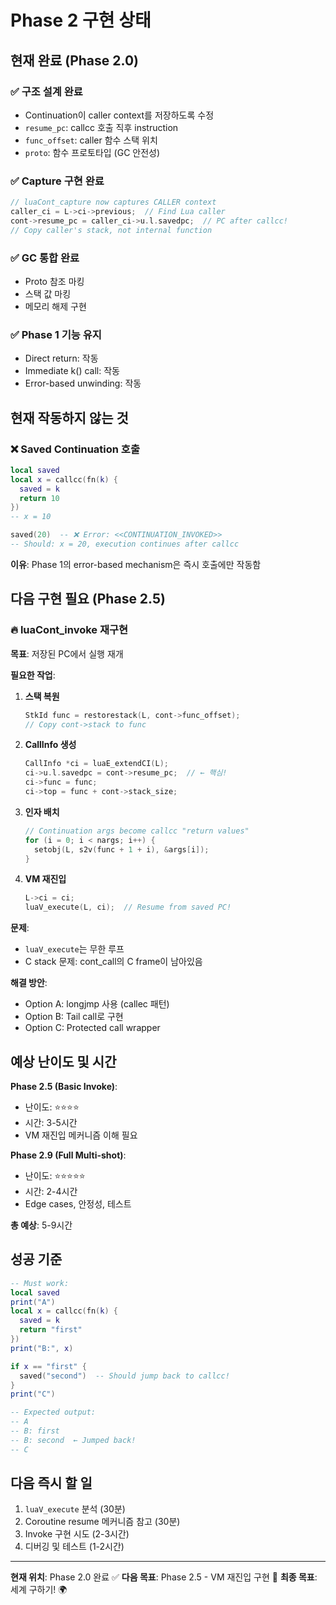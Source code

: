 # Phase 2 구현 상태

## 현재 완료 (Phase 2.0)

### ✅ 구조 설계 완료
- Continuation이 caller context를 저장하도록 수정
- `resume_pc`: callcc 호출 직후 instruction
- `func_offset`: caller 함수 스택 위치
- `proto`: 함수 프로토타입 (GC 안전성)

### ✅ Capture 구현 완료
```c
// luaCont_capture now captures CALLER context
caller_ci = L->ci->previous;  // Find Lua caller
cont->resume_pc = caller_ci->u.l.savedpc;  // PC after callcc!
// Copy caller's stack, not internal function
```

### ✅ GC 통합 완료
- Proto 참조 마킹
- 스택 값 마킹
- 메모리 해제 구현

### ✅ Phase 1 기능 유지
- Direct return: 작동
- Immediate k() call: 작동
- Error-based unwinding: 작동

## 현재 작동하지 않는 것

### ❌ Saved Continuation 호출
```lua
local saved
local x = callcc(fn(k) {
  saved = k
  return 10
})
-- x = 10

saved(20)  -- ❌ Error: <<CONTINUATION_INVOKED>>
-- Should: x = 20, execution continues after callcc
```

**이유**: Phase 1의 error-based mechanism은 즉시 호출에만 작동함

## 다음 구현 필요 (Phase 2.5)

### 🔥 luaCont_invoke 재구현

**목표**: 저장된 PC에서 실행 재개

**필요한 작업**:

1. **스택 복원**
   ```c
   StkId func = restorestack(L, cont->func_offset);
   // Copy cont->stack to func
   ```

2. **CallInfo 생성**
   ```c
   CallInfo *ci = luaE_extendCI(L);
   ci->u.l.savedpc = cont->resume_pc;  // ← 핵심!
   ci->func = func;
   ci->top = func + cont->stack_size;
   ```

3. **인자 배치**
   ```c
   // Continuation args become callcc "return values"
   for (i = 0; i < nargs; i++) {
     setobj(L, s2v(func + 1 + i), &args[i]);
   }
   ```

4. **VM 재진입**
   ```c
   L->ci = ci;
   luaV_execute(L, ci);  // Resume from saved PC!
   ```

**문제**: 
- `luaV_execute`는 무한 루프
- C stack 문제: cont_call의 C frame이 남아있음

**해결 방안**:
- Option A: longjmp 사용 (callec 패턴)
- Option B: Tail call로 구현
- Option C: Protected call wrapper

## 예상 난이도 및 시간

**Phase 2.5 (Basic Invoke)**:
- 난이도: ⭐⭐⭐⭐
- 시간: 3-5시간
- VM 재진입 메커니즘 이해 필요

**Phase 2.9 (Full Multi-shot)**:
- 난이도: ⭐⭐⭐⭐⭐
- 시간: 2-4시간
- Edge cases, 안정성, 테스트

**총 예상**: 5-9시간

## 성공 기준

```lua
-- Must work:
local saved
print("A")
local x = callcc(fn(k) {
  saved = k
  return "first"
})
print("B:", x)

if x == "first" {
  saved("second")  -- Should jump back to callcc!
}
print("C")

-- Expected output:
-- A
-- B: first
-- B: second  ← Jumped back!
-- C
```

## 다음 즉시 할 일

1. `luaV_execute` 분석 (30분)
2. Coroutine resume 메커니즘 참고 (30분)
3. Invoke 구현 시도 (2-3시간)
4. 디버깅 및 테스트 (1-2시간)

---

**현재 위치**: Phase 2.0 완료 ✅
**다음 목표**: Phase 2.5 - VM 재진입 구현 🎯
**최종 목표**: 세계 구하기! 🌍
